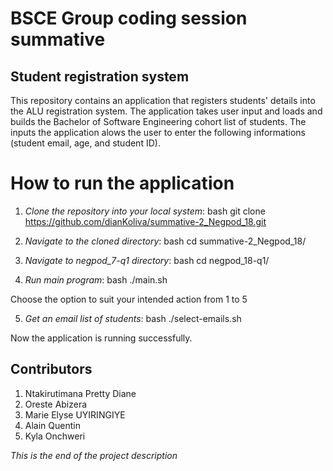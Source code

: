 # BSCE Group coding session summative

## Student registration system

This repository contains an application that registers students' details into the ALU registration system. The application takes user input and loads and builds the Bachelor of Software Engineering cohort list of students. The inputs the application alows the user to enter the following informations (student email, age, and student ID).

# How to run the application

1. *Clone the repository into your local system*:
bash
git clone https://github.com/dianKoliva/summative-2_Negpod_18.git


2. *Navigate to the cloned directory*:
bash
cd summative-2_Negpod_18/


3. *Navigate to negpod_7-q1 directory*:
bash
cd negpod_18-q1/


4. *Run main program*:
bash
./main.sh


Choose the option to suit your intended action from 1 to 5

5. *Get an email list of students*:
bash
./select-emails.sh


Now the application is running successfully.

## Contributors
1. Ntakirutimana Pretty Diane
2. Oreste Abizera
3. Marie Elyse UYIRINGIYE
4. Alain Quentin
5. Kyla Onchweri


*This is the end of the project description*